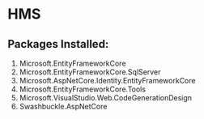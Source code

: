 # HMS
## Packages Installed:
1. Microsoft.EntityFrameworkCore
2. Microsoft.EntityFrameworkCore.SqlServer
3. Microsoft.AspNetCore.Identity.EntityFrameworkCore
4. Microsoft.EntityFrameworkCore.Tools
5. Microsoft.VisualStudio.Web.CodeGenerationDesign
6. Swashbuckle.AspNetCore
